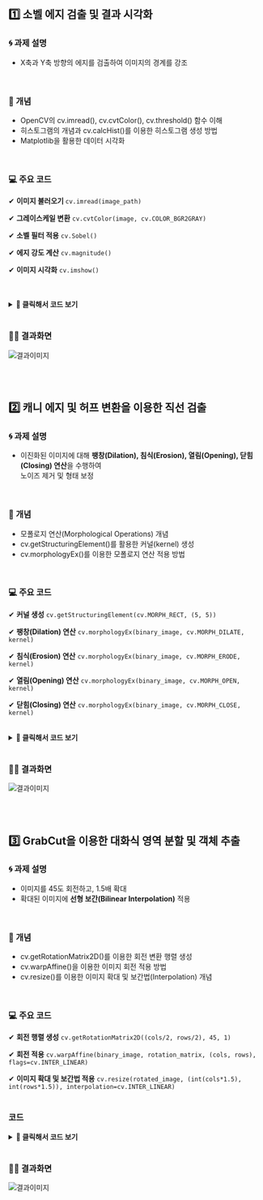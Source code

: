 ## 1️⃣ 소벨 에지 검출 및 결과 시각화
### 🌀 과제 설명
- X축과 Y축 방향의 에지를 검출하여 이미지의 경계를 강조 
<br>
  
### 📌 개념
- OpenCV의 cv.imread(), cv.cvtColor(), cv.threshold() 함수 이해
- 히스토그램의 개념과 cv.calcHist()를 이용한 히스토그램 생성 방법
- Matplotlib을 활용한 데이터 시각화
<br>

### 💻 주요 코드
<p>✔ <b>이미지 불러오기 </b><code>cv.imread(image_path)</code><br></p>
<p>✔ <b>그레이스케일 변환</b> <code>cv.cvtColor(image, cv.COLOR_BGR2GRAY)</code><br>
<p>✔ <b>소벨 필터 적용</b> <code>cv.Sobel()</code><br>
<p>✔ <b>에지 강도 계산</b> <code>cv.magnitude()</code><br>
<p>✔ <b>이미지 시각화</b> <code>cv.imshow()</code><br>
<br>

<br>



<details>
  <summary><b> 🧿 클릭해서 코드 보기 </b></summary>
  
  ```python
import cv2 as cv
import numpy as np
import matplotlib.pyplot as plt

def sobel_edge_detection(image_path):
    # 이미지 불러오기
    image = cv.imread(image_path)
    if image is None:
        print("Error: 이미지 파일을 불러올 수 없습니다.")
        return
    
    # 그레이스케일 변환
    gray = cv.cvtColor(image, cv.COLOR_BGR2GRAY)
    
    # 소벨 필터 적용 (X축, Y축 방향)
    sobel_x = cv.Sobel(gray, cv.CV_64F, 1, 0, ksize=3)
    sobel_y = cv.Sobel(gray, cv.CV_64F, 0, 1, ksize=3)
    
    # 에지 강도 계산
    edge_magnitude = cv.magnitude(sobel_x, sobel_y)
    edge_magnitude = cv.convertScaleAbs(edge_magnitude)
    
    # OpenCV 창을 이용한 시각화
    cv.imshow('Original Image', image)
    cv.imshow('Edge Magnitude', edge_magnitude)
    cv.waitKey(0)  # 키 입력을 기다림
    cv.destroyAllWindows()  # 창 닫기

# 테스트 실행
image_path = 'C:/Users/82107/Desktop/cv/edgeDetectionImage.jpg'  # 적절한 이미지 경로 입력
sobel_edge_detection(image_path)

 ```
</details>

<br>

### 🕵‍♀ 결과화면
![결과이미지](./data/7.png)

<br>
<br>

## 2️⃣ 캐니 에지 및 허프 변환을 이용한 직선 검출
### 🌀 과제 설명
- 이진화된 이미지에 대해 <b>팽창(Dilation), 침식(Erosion), 열림(Opening), 닫힘(Closing) 연산</b>을 수행하여<br> 노이즈 제거 및 형태 보정
<br>

### 📌 개념
- 모폴로지 연산(Morphological Operations) 개념
- cv.getStructuringElement()를 활용한 커널(kernel) 생성
- cv.morphologyEx()를 이용한 모폴로지 연산 적용 방법
<br>

### 💻 주요 코드
<p>✔ <b>커널 생성</b> <code>cv.getStructuringElement(cv.MORPH_RECT, (5, 5))</code><br>
<p>✔ <b>팽창(Dilation) 연산</b> <code>cv.morphologyEx(binary_image, cv.MORPH_DILATE, kernel)</code><br>
<p>✔ <b>침식(Erosion) 연산</b> <code>cv.morphologyEx(binary_image, cv.MORPH_ERODE, kernel)</code><br>
<p>✔ <b>열림(Opening) 연산</b> <code>cv.morphologyEx(binary_image, cv.MORPH_OPEN, kernel)</code><br>
<p>✔ <b>닫힘(Closing) 연산</b> <code>cv.morphologyEx(binary_image, cv.MORPH_CLOSE, kernel)</code><br>
<br>

<details>
  <summary><b> 🧿 클릭해서 코드 보기 </b></summary>

  ```python
import cv2 as cv
import numpy as np
import matplotlib.pyplot as plt

def detect_lines(image_path):
    # 이미지 불러오기
    image = cv.imread(image_path)
    if image is None:
        print("Error: 이미지 파일을 불러올 수 없습니다.")
        return
    
    # 그레이스케일 변환
    gray = cv.cvtColor(image, cv.COLOR_BGR2GRAY)
    
    # 캐니 에지 검출
    edges = cv.Canny(gray, 100, 200)
    
    # 허프 변환을 사용한 직선 검출
    lines = cv.HoughLinesP(edges, rho=1, theta=np.pi/180, threshold=100, minLineLength=50, maxLineGap=10)
    
    # 검출된 직선을 원본 이미지에 빨간색으로 표시
    if lines is not None:
        for line in lines:
            x1, y1, x2, y2 = line[0]
            cv.line(image, (x1, y1), (x2, y2), (0, 0, 255), 2)
    
    # 시각화
    plt.figure(figsize=(10, 5))
    plt.subplot(1, 2, 1)
    plt.imshow(cv.cvtColor(image, cv.COLOR_BGR2RGB))
    plt.title('Detected Lines')
    plt.axis('off')
    
    plt.subplot(1, 2, 2)
    plt.imshow(edges, cmap='gray')
    plt.title('Canny Edges')
    plt.axis('off')
    
    plt.show()

# 테스트 실행
image_path = 'C:/Users/82107/Desktop/cv/edgeDetectionImage.jpg'  # 적절한 이미지 경로 입력
detect_lines(image_path)
 ```
</details>

<br>

### 🕵‍♀ 결과화면
![결과이미지](./data/8.png)

<br>
<br>

## 3️⃣ GrabCut을 이용한 대화식 영역 분할 및 객체 추출
### 🌀 과제 설명
- 이미지를 45도 회전하고, 1.5배 확대
- 확대된 이미지에 <b>선형 보간(Bilinear Interpolation)</b> 적용
<br>

### 📌 개념
- cv.getRotationMatrix2D()를 이용한 회전 변환 행렬 생성
- cv.warpAffine()을 이용한 이미지 회전 적용 방법
- cv.resize()를 이용한 이미지 확대 및 보간법(Interpolation) 개념
<br>

### 💻 주요 코드
<p> ✔ <b> 회전 행렬 생성</b> <code>cv.getRotationMatrix2D((cols/2, rows/2), 45, 1)</code><br>
<p> ✔ <b> 회전 적용</b> <code>cv.warpAffine(binary_image, rotation_matrix, (cols, rows), flags=cv.INTER_LINEAR)</code><br>
<p> ✔ <b> 이미지 확대 및 보간법 적용</b> <code>cv.resize(rotated_image, (int(cols*1.5), int(rows*1.5)), interpolation=cv.INTER_LINEAR)</code><br>
<br>


### 코드
<details>
  <summary><b> 🧿 클릭해서 코드 보기 </b></summary>

  ```python
import cv2 as cv
import numpy as np
import matplotlib.pyplot as plt

def grabcut_segmentation(image_path, rect):
    # 이미지 불러오기
    image = cv.imread(image_path)
    if image is None:
        print("Error: 이미지 파일을 불러올 수 없습니다.")
        return
    
    # 초기 마스크 생성
    mask = np.zeros(image.shape[:2], np.uint8)
    
    # 배경 모델과 전경 모델 초기화
    bgdModel = np.zeros((1, 65), np.float64)
    fgdModel = np.zeros((1, 65), np.float64)
    
    # GrabCut 적용
    cv.grabCut(image, mask, rect, bgdModel, fgdModel, 5, cv.GC_INIT_WITH_RECT)
    
    # 마스크 처리하여 배경 제거
    mask2 = np.where((mask == cv.GC_BGD) | (mask == cv.GC_PR_BGD), 0, 1).astype('uint8')
    segmented = image * mask2[:, :, np.newaxis]
    
    # 시각화
    plt.figure(figsize=(15, 5))
    plt.subplot(1, 3, 1)
    plt.imshow(cv.cvtColor(image, cv.COLOR_BGR2RGB))
    plt.title('Original Image')
    plt.axis('off')
    
    plt.subplot(1, 3, 2)
    plt.imshow(mask2, cmap='gray')
    plt.title('GrabCut Mask')
    plt.axis('off')
    
    plt.subplot(1, 3, 3)
    plt.imshow(cv.cvtColor(segmented, cv.COLOR_BGR2RGB))
    plt.title('Segmented Image')
    plt.axis('off')
    
    plt.show()

# 테스트 실행
image_path = 'C:/Users/82107/Desktop/cv/edgeDetectionImage.jpg'  # 적절한 이미지 경로 입력
rect = (50, 50, 200, 200)  # (x, y, width, height) 초기 사각형 설정
grabcut_segmentation(image_path, rect)

 ```
</details>

<br>

### 🕵‍♀ 결과화면
![결과이미지](./data/9.png)
